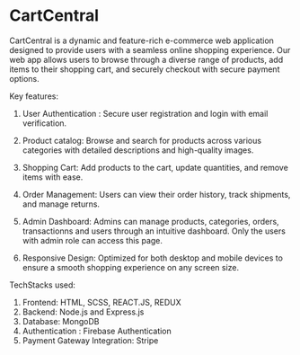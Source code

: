 <!-- # React + Vite

This template provides a minimal setup to get React working in Vite with HMR and some ESLint rules.

Currently, two official plugins are available:

- [@vitejs/plugin-react](https://github.com/vitejs/vite-plugin-react/blob/main/packages/plugin-react/README.md) uses [Babel](https://babeljs.io/) for Fast Refresh
- [@vitejs/plugin-react-swc](https://github.com/vitejs/vite-plugin-react-swc) uses [SWC](https://swc.rs/) for Fast Refresh -->

# CartCentral

CartCentral is a dynamic and feature-rich e-commerce web application designed to provide users with a seamless online shopping experience. Our web app allows users to browse through a diverse range of products, add items to their shopping cart, and securely checkout with secure payment options.

Key features:
1) User Authentication : Secure user registration and login with email verification.

2) Product catalog: Browse and search for products across various categories with detailed descriptions and high-quality images.

3) Shopping Cart: Add products to the cart, update quantities, and remove items with ease.

4) Order Management: Users can view their order history, track shipments, and manage returns.

5) Admin Dashboard: Admins can manage products, categories, orders, transactionns and users through an intuitive dashboard. Only the users with admin role can access this page.

6) Responsive Design: Optimized for both desktop and mobile devices to ensure a smooth shopping experience on any screen size.

TechStacks used:

1) Frontend: HTML, SCSS, REACT.JS, REDUX
2) Backend: Node.js and Express.js
3) Database: MongoDB
4) Authentication : Firebase Authentication
5) Payment Gateway Integration: Stripe
